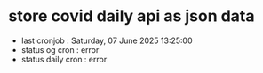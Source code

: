 # store covid daily api as json data

- last cronjob : Saturday, 07 June 2025 13:25:00
- status og cron : error
- status daily cron : error
      
      